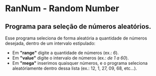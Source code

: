 # RanNum - Random Number
## Programa para seleção de números aleatórios.  

Esse programa seleciona de forma aleatória a quantidade de números desejada, dentro de um intervalo estipulado:    

- Em **"range"** digite a quantidade de números (ex.: *6*).   
- Em **"value"** digite o intervalo de números (ex.: *de 1 a 60*).  
- Em **"mega"** inserimos quaisquer números, e o programa seleciona aleatóriamente dentro dessa lista (ex.: 12, 1, 27, 09, 68, etc...).  
